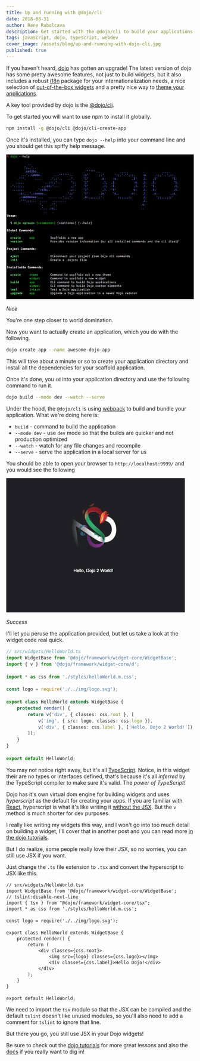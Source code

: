 ```yaml
---
title: Up and running with @dojo/cli
date: 2018-08-31
author: Rene Rubalcava
description: Get started with the @dojo/cli to build your applications!
tags: javascript, dojo, typescript, webdev
cover_image: /assets/blog/up-and-running-with-dojo-cli.jpg
published: true
---
```


If you haven't heard, [dojo](https://dojo.io/) has gotten an upgrade! The latest version of dojo has some pretty awesome features, not just to build widgets, but it also includes a robust [i18n](https://dojo.io/docs/index.html#doc--dojo__framework__v3_0_0__src__i18n__README_md) package for your internationalization needs, a nice selection of [out-of-the-box widgets](https://dojo.io/tutorials/005_form_widgets/) and a pretty nice way to [theme your applications](https://dojo.io/tutorials/007_theming/).

A key tool provided by dojo is the [@dojo/cli](https://dojo.io/tutorials/000_local_installation/).

To get started you will want to use npm to install it globally.


```bash
npm install -g @dojo/cli @dojo/cli-create-app
```

Once it's installed, you can type `dojo --help` into your command line and you should get this spiffy help message.

![](/assets/blog/dojo-cli.png)

_Nice_

You're one step closer to world domination.

Now you want to actually create an application, which you do with the following.

```bash
dojo create app --name awesome-dojo-app
```

This will take about a minute or so to create your application directory and install all the dependencies for your scaffold application.

Once it's done, you `cd` into your application directory and use the following command to run it.


```bash
dojo build --mode dev --watch --serve
```

Under the hood, the `@dojo/cli` is using [webpack](https://webpack.js.org/) to build and bundle your application. What we're doing here is:

* `build` - command to build the application
* `--mode dev` - use `dev` mode so that the builds are quicker and not production optimized
* `--watch` - watch for any file changes and recompile
* `--serve` - serve the application in a local server for us

You should be able to open your browser to `http://localhost:9999/` and you would see the following


![](/assets/blog/dojo2.gif)


_Success_

I'll let you peruse the application provided, but let us take a look at the widget code real quick.

```ts
// src/widgets/HelloWorld.ts
import WidgetBase from '@dojo/framework/widget-core/WidgetBase';
import { v } from '@dojo/framework/widget-core/d';

import * as css from './styles/helloWorld.m.css';

const logo = require('./../img/logo.svg');

export class HelloWorld extends WidgetBase {
	protected render() {
		return v('div', { classes: css.root }, [
			v('img', { src: logo, classes: css.logo }),
			v('div', { classes: css.label }, ['Hello, Dojo 2 World!'])
		]);
	}
}

export default HelloWorld;


```

You may not notice right away, but it's all [TypeScript](http://www.typescriptlang.org/). Notice, in this widget their are no types or interfaces defined, that's because it's all _inferred_ by the TypeScript compiler to make sure it's valid. The _power of TypeScript!_

Dojo has it's own virtual dom engine for building widgets and uses _hyperscript_ as the default for creating your apps. If you are familiar with [React](https://reactjs.org/), hyperscript is what it's like writing it [without the JSX](https://reactjs.org/docs/react-without-jsx.html). But the `v` method is much shorter for dev purposes.

I really like writing my widgets this way, and I won't go into too much detail on building a widget, I'll cover that in another post and you can read more [in the dojo tutorials](https://dojo.io/tutorials/003_creating_widgets/).

But I do realize, some people really love their JSX, so no worries, you can still use JSX if you want.

Just change the `.ts` file extension to `.tsx` and convert the hyperscript to JSX like this.

```tsx
// src/widgets/HelloWorld.tsx
import WidgetBase from '@dojo/framework/widget-core/WidgetBase';
// tslint:disable-next-line
import { tsx } from "@dojo/framework/widget-core/tsx";
import * as css from './styles/helloWorld.m.css';

const logo = require('./../img/logo.svg');

export class HelloWorld extends WidgetBase {
	protected render() {
		return (
			<div classes={css.root}>
				<img src={logo} classes={css.logo}></img>
				<div classes={css.label}>Hello Dojo!</div>
			</div>
		);
	}
}

export default HelloWorld;
```

We need to import the `tsx` module so that the JSX can be compiled and the default `tslint` doesn't like unused modules, so you'll also need to add a comment for `tslint` to ignore that line.

But there you go, you still use JSX in your Dojo widgets!


Be sure to check out the [dojo tutorials](https://dojo.io/tutorials/) for more great lessons and also the [docs](https://dojo.io/docs.html) if you really want to dig in!